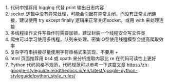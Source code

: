 1. 代码中推荐用 logging 代替 print 输出日志内容
2. socket 逻辑中没有异常处理，可能会引起在异常关闭，而没有正常关闭连接，建议使用 try except finally 逻辑来正常关闭socket，或用 with 来处理连接
3. 多线程操作文件写操作时需要加锁，建议封装一个线程安全写文件类
4. 爬虫可以学习使用多线程，队列来处理。密集IO型使用线程模型会提高爬取效率
5. 复杂字符串拼接尽量使用字符串格式来实现，不要用 + 
6. html 页面推荐用 bs4 或 xpath 来分析提取内容比 re 在代码可读性上更好
7. Python 代码风格不规范，代码规范可以参考一下这篇文章
https://zh-google-styleguide.readthedocs.io/en/latest/google-python-styleguide/python_style_rules/
